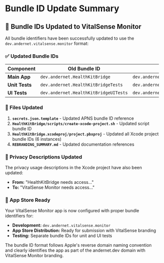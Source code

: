 # Bundle ID Update Summary

## 🎯 **Bundle IDs Updated to VitalSense Monitor**

All bundle identifiers have been successfully updated to use the `dev.andernet.vitalsense.monitor` format:

### ✅ **Updated Bundle IDs**

| Component      | Old Bundle ID                         | New Bundle ID                             |
| -------------- | ------------------------------------- | ----------------------------------------- |
| **Main App**   | `dev.andernet.HealthKitBridge`        | `dev.andernet.vitalsense.monitor`         |
| **Unit Tests** | `dev.andernet.HealthKitBridgeTests`   | `dev.andernet.vitalsense.monitor.tests`   |
| **UI Tests**   | `dev.andernet.HealthKitBridgeUITests` | `dev.andernet.vitalsense.monitor.uitests` |

### 📁 **Files Updated**

1. **`secrets.json.template`** - Updated APNS bundle ID reference
2. **`HealthKitBridge/scripts/create-xcode-project.sh`** - Updated script bundle ID
3. **`HealthKitBridge.xcodeproj/project.pbxproj`** - Updated all Xcode project bundle IDs (6 instances)
4. **`REBRANDING_SUMMARY.md`** - Updated documentation references

### 🏥 **Privacy Descriptions Updated**

The privacy usage descriptions in the Xcode project have also been updated:

- **From:** "HealthKitBridge needs access..."
- **To:** "VitalSense Monitor needs access..."

### 🎉 **App Store Ready**

Your VitalSense Monitor app is now configured with proper bundle identifiers for:

- **Development:** `dev.andernet.vitalsense.monitor`
- **App Store Distribution:** Ready for submission with VitalSense branding
- **Testing:** Separate bundle IDs for unit and UI tests

The bundle ID format follows Apple's reverse domain naming convention and clearly identifies the app as part of the andernet.dev domain with VitalSense Monitor branding.
